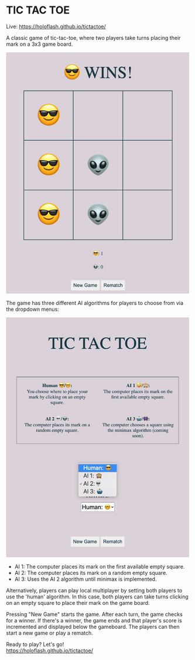 # TIC TAC TOE
Live:
https://holoflash.github.io/tictactoe/

A classic game of tic-tac-toe, where two players take turns placing their mark on a 3x3 game board. 

<img
  src="pic3.png"
  alt="Example 3"
  width="500px"
  height="auto">

The game has three different AI algorithms for players to choose from via the dropdown menus:

<img
  src="pic2.png"
  alt="Example 3"
  width="500px"
  height="auto">

- AI 1: The computer places its mark on the first available empty square.  
- AI 2: The computer places its mark on a random empty square.  
 - AI 3: Uses the AI 2 algorithm until minimax is implemented.  

Alternatively, players can play local multiplayer by setting both players to use the 'human' algorithm. In this case, both players can take turns clicking on an empty square to place their mark on the game board.

Pressing "New Game" starts the game. After each turn, the game checks for a winner. If there's a winner, the game ends and that player's score is incremented and displayed below the gameboard. The players can then start a new game or play a rematch.

Ready to play? Let's go!  
https://holoflash.github.io/tictactoe/
